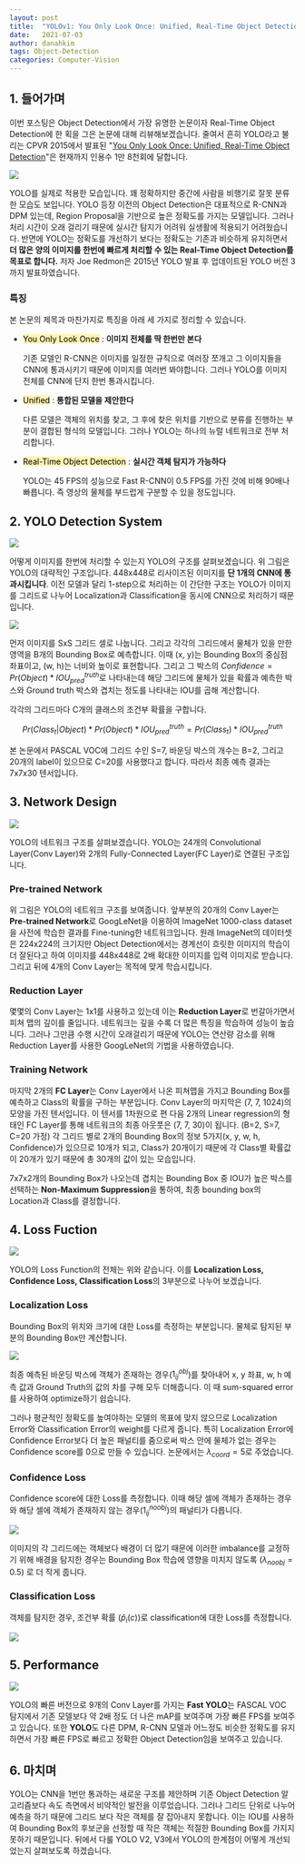 ```yaml
---
layout: post
title:  "YOLOv1: You Only Look Once: Unified, Real-Time Object Detection"
date:   2021-07-03
author: danahkim
tags: Object-Detection
categories: Computer-Vision
---
```




## 1. 들어가며

이번 포스팅은 Object Detection에서 가장 유명한 논문이자 Real-Time Object Detection에 한 획을 그은 논문에 대해 리뷰해보겠습니다. 줄여서 흔히 YOLO라고 불리는 CPVR 2015에서 발표된 "[You Only Look Once: Unified, Real-Time Object Detection](https://arxiv.org/abs/1506.02640)"은 현재까지 인용수 1만 8천회에 달합니다. 


<img src="/assets/images/YOLO/image1.png" />

YOLO를 실제로 적용한 모습입니다. 꽤 정확하지만 중간에 사람을 비행기로 잘못 분류한 모습도 보입니다. YOLO 등장 이전의 Object Detection은 대표적으로 R-CNN과 DPM 있는데, Region Proposal을 기반으로 높은 정확도를 가지는 모델입니다. 그러나 처리 시간이 오래 걸리기 때문에 실시간 탐지가 어려워 실생활에 적용되기 어려웠습니다. 반면에 YOLO는 정확도를 개선하기 보다는 정확도는 기존과 비슷하게 유지하면서 **더 많은 양의 이미지를 한번에 빠르게 처리할 수 있는 Real-Time Object Detection를 목표로 합니다.** 저자 Joe Redmon은 2015년 YOLO 발표 후 업데이트된 YOLO 버전 3까지 발표하였습니다.



### 특징

본 논문의 제목과 마찬가지로 특징을 아래 세 가지로 정리할 수 있습니다.

* <mark style='background-color: #fff5b1'> You Only Look Once</mark> : **이미지 전체를 딱 한번만 본다**

  기존 모델인 R-CNN은 이미지를 일정한 규칙으로 여러장 쪼개고 그 이미지들을 CNN에 통과시키기 때문에 이미지를 여러번 봐야합니다. 그러나 YOLO를 이미지 전체를 CNN에 단지 한번 통과시킵니다.

* <mark style='background-color: #fff5b1'> Unified</mark> : **통합된 모델을 제안한다**

  다른 모델은 객체의 위치를 찾고, 그 후에 찾은 위치를 기반으로 분류를 진행하는 부분이 결합된 형식의 모델입니다. 그러나 YOLO는 하나의 뉴럴 네트워크로 전부 처리합니다.

* <mark style='background-color: #fff5b1'> Real-Time Object Detection</mark> : **실시간 객체 탐지가 가능하다**

  YOLO는 45 FPS의 성능으로 Fast R-CNN이 0.5 FPS를 가진 것에 비해 90배나 빠릅니다. 즉 영상의 물체를 부드럽게 구분할 수 있을 정도입니다.



## 2. YOLO Detection System



<img src="/assets/images/YOLO/image2.png" />

어떻게 이미지를 한번에 처리할 수 있는지 YOLO의 구조를 살펴보겠습니다. 위 그림은 YOLO의 대략적인 구조입니다. 448x448로 리사이즈된 이미지를 **단 1개의 CNN에 통과시킵니다**. 이전 모델과 달리 1-step으로 처리하는 이 간단한 구조는 YOLO가 이미지를 그리드로 나누어 Localization과 Classification을 동시에 CNN으로 처리하기 때문입니다.



<img src="/assets/images/YOLO/image3.png" />

먼저 이미지를 SxS 그리드 셀로 나눕니다. 그리고 각각의 그리드에서 물체가 있을 만한 영역을 B개의 Bounding Box로 예측합니다. 이때 (x, y)는 Bounding Box의 중심점 좌표이고, (w, h)는 너비와 높이로 표현합니다. 그리고 그 박스의 $Confidence=Pr(Object)*IOU^{truth}_{pred}$로 나타내는데 해당 그리드에 물체가 있을 확률과 예측한 박스와 Ground truth 박스와 겹치는 정도를 나타내는 IOU를 곱해 계산합니다.

각각의 그리드마다 C개의 클래스의 조건부 확률을 구합니다.


$$
Pr(Class_{t}|Object)*Pr(Object)*IOU^{truth}_{pred}=Pr(Class_{t})*IOU^{truth}_{pred}
$$


본 논문에서 PASCAL VOC에 그리드 수인 S=7, 바운딩 박스의 개수는 B=2, 그리고 20개의 label이 있으므로 C=20를 사용했다고 합니다. 따라서 최종 예측 결과는 7x7x30 텐서입니다.



## 3. Network Design



<img src="/assets/images/YOLO/image4.png" />

YOLO의 네트워크 구조를 살펴보겠습니다. YOLO는 24개의 Convolutional Layer(Conv Layer)와 2개의 Fully-Connected Layer(FC Layer)로 연결된 구조입니다.



### Pre-trained Network

위 그림은 YOLO의 네트워크 구조를 보여줍니다. 앞부분의 20개의 Conv Layer는 **Pre-trained Network**로 GoogLeNet을 이용하여 ImageNet 1000-class dataset을 사전에 학습한 결과를 Fine-tuning한 네트워크입니다. 원래 ImageNet의 데이터셋은 224x224의 크기지만 Object Detection에서는 경계선이 흐릿한 이미지의 학습이 더 잘된다고 하여 이미지를 448x448로 2배 확대한 이미지를 입력 이미지로 받습니다. 그리고 뒤에 4개의 Conv Layer는 목적에 맞게 학습시킵니다.

### Reduction Layer

몇몇의 Conv Layer는 1x1를 사용하고 있는데 이는 **Reduction Layer**로 번갈아가면서 피쳐 맵의 깊이를 줄입니다. 네트워크는 깊을 수록 더 많은 특징을 학습하여 성능이 높습니다. 그러나 그만큼 수행 시간이 오래걸리기 때문에 YOLO는 연산량 감소를 위해 Reduction Layer를 사용한 GoogLeNet의 기법을 사용하였습니다.

### Training Network

마지막  2개의 **FC Layer**는 Conv Layer에서 나온 피쳐맵을 가지고 Bounding Box를 예측하고 Class의 확률을 구하는 부분입니다. Conv Layer의 마지막은 (7, 7, 1024)의 모양을 가진 텐서입니다. 이 텐서를 1차원으로 편 다음 2개의 Linear regression의 형태인 FC Layer를 통해 네트워크의 최종 아웃풋은 (7, 7, 30)이 됩니다. (B=2, S=7, C=20 가정) 각 그리드 별로 2개의 Bounding Box의 정보 5가지(x, y, w, h, Confidence)가 있으므로 10개가 되고, Class가 20개이기 때문에 각 Class별 확률값이 20개가 있기 때문에 총 30개의 값이 있는 모습입니다.



7x7x2개의 Bounding Box가 나오는데 겹치는 Bounding Box 중 IOU가 높은 박스를 선택하는 **Non-Maximum Suppression**을 통하여, 최종 bounding box의 Location과 Class를 결정합니다.



## 4. Loss Fuction



<img src="/assets/images/YOLO/image5.png" />

YOLO의 Loss Function의 전체는 위와 같습니다. 이를 **Localization Loss, Confidence Loss, Classification Loss**의 3부분으로 나누어 보겠습니다.



### Localization Loss

Bounding Box의 위치와 크기에 대한 Loss를 측정하는 부분입니다. 물체로 탐지된 부분의 Bounding Box만 계산합니다.

<img src="/assets/images/YOLO/image6.png" />

최종 예측된 바운딩 박스에 객체가 존재하는 경우($1_{ij}^{obj}$)를 찾아내어 x, y 좌표, w, h 예측 값과 Ground Truth의 값의 차를 구해 모두 더해줍니다. 이 때 sum-squared error를 사용하여 optimize하기 쉽습니다.

그러나 평균적인 정확도를 높여야하는 모델의 목표에 맞지 않으므로 Localization Error와 Classification Error의 weight를 다르게 줍니다. 특히 Localization Error에 Confidence Error보다 더 높은 패널티를 줌으로써 박스 안에 물체가 없는 경우는 Confidence score를 0으로 만들 수 있습니다. 논문에서는 $\lambda_{coord}=5$로 주었습니다.



### Confidence Loss

Confidence score에 대한 Loss를 측정합니다. 이때 해당 셀에 객체가 존재하는 경우와 해당 셀에 객체가 존재하지 않는 경우($1_{ij}^{noobj}$)의 패널티가 다릅니다. 

<img src="/assets/images/YOLO/image7.png" />

이미지의 각 그리드에는 객체보다 배경이 더 많기 때문에 이러한 imbalance를 교정하기 위해 배경을 탐지한 경우는 Bounding Box 학습에 영향을 미치지 않도록 ($\lambda_{noobj}=0.5$) 로 더 작게 줍니다.



### Classification Loss

객체를 탐지한 경우, 조건부 확률 ($\hat{p}_{i}(c)$)로 classification에 대한 Loss를 측정합니다.

<img src="/assets/images/YOLO/image8.png" />

## 5. Performance

<img src="/assets/images/YOLO/image9.png" />

YOLO의 빠른 버전으로 9개의 Conv Layer를 가지는 **Fast YOLO**는 FASCAL VOC 탐지에서 기존 모델보다 약 2배 정도 더 나은 mAP를 보여주며 가장 빠른 FPS를 보여주고 있습니다. 또한 **YOLO**도 다른 DPM, R-CNN 모델과 어느정도 비슷한 정확도를 유지하면서 가장 빠른 FPS로 빠르고 정확한 Object Detection임을 보여주고 있습니다.



## 6. 마치며

YOLO는 CNN을 1번만 통과하는 새로운 구조를 제안하며 기존 Object Detection 알고리즘보다 속도 측면에서 비약적인 발전을 이루었습니다. 그러나 그리드 단위로 나누어 예측을 하기 때문에 그리드 보다 작은 객체를 잘 잡아내지 못합니다. 이는 IOU를 사용하여 Bounding Box의 후보군을 선정할 때 작은 객체는 적절한 Bounding Box를 가지지 못하기 때문입니다. 뒤에서 다룰 YOLO V2, V3에서 YOLO의 한계점이 어떻게 개선되었는지 살펴보도록 하겠습니다.
